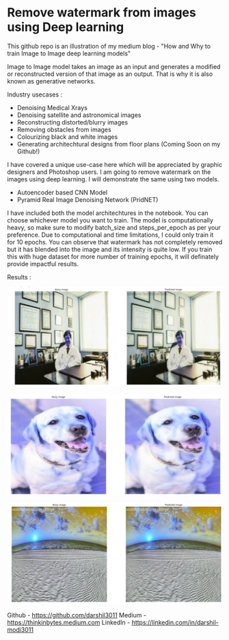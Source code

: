 # Remove watermark from images using Deep learning

This github repo is an illustration of my medium blog - "How and Why to train Image to Image deep learning models"

Image to Image model takes an image as an input and generates a modified or reconstructed version of that image as an output. That is why it is also known as generative networks.

Industry usecases :
  - Denoising Medical Xrays
  - Denoising satellite and astronomical images 
  - Reconstructing distorted/blurry images 
  - Removing obstacles from images
  - Colourizing black and white images
  - Generating architechtural designs from floor plans (Coming Soon on my Github!)

I have covered a unique use-case here which will be appreciated by graphic designers and Photoshop users. I am going to remove watermark on the images using deep learning. I will demonstrate the same using two models.
  - Autoencoder based CNN Model
  - Pyramid Real Image Denoising Network (PridNET)

I have included both the model architechtures in the notebook. You can choose whichever model you want to train. The model is computationally heavy, so make sure to modify batch_size and steps_per_epoch as per your preference. Due to computational and time limitations, I could only train it for 10 epochs. You can observe that watermark has not completely removed but it has blended into the image and its intensity is quite low. If you train this with huge dataset for more number of training epochs, it will definately provide impactful results.

Results :

![Watermark removal using PRIDNet](https://github.com/darshil3011/Image2Image/blob/main/results/Screenshot%20from%202022-06-03%2013-31-24.png)

![Watermark removal using PRIDNet](https://github.com/darshil3011/Image2Image/blob/main/results/Screenshot%20from%202022-06-03%2013-31-48.png)

![Watermark removal using PRIDNet](https://github.com/darshil3011/Image2Image/blob/main/results/Screenshot%20from%202022-06-03%2013-32-07.png)


Github - https://github.com/darshil3011
Medium - https://thinkinbytes.medium.com
LinkedIn - https://linkedin.com/in/darshil-modi3011
